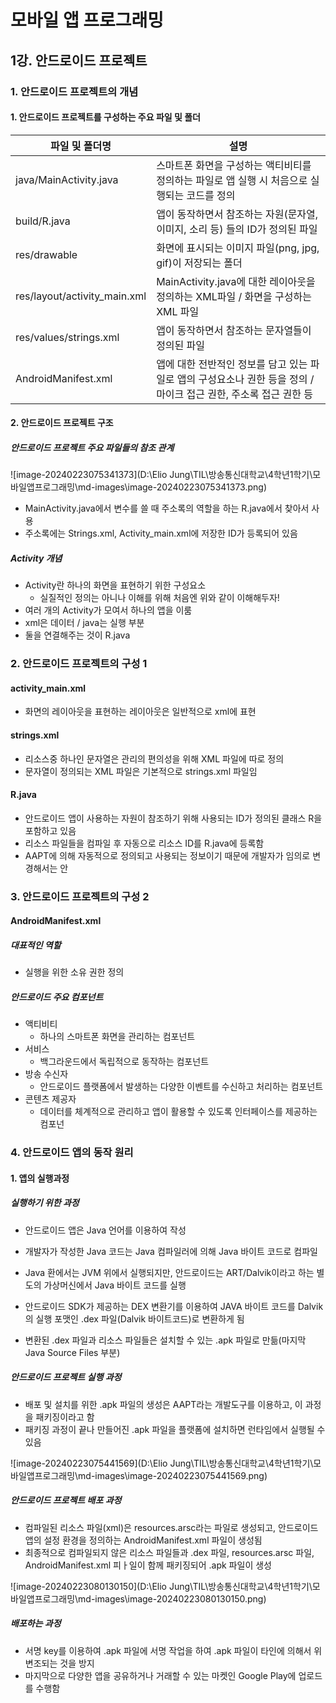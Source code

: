 # 모바일 앱 프로그래밍

## 1강. 안드로이드 프로젝트

### 1. 안드로이드 프로젝트의 개념

#### 1. 안드로이드 프로젝트를 구성하는 주요 파일 및 폴더

| 파일 및 폴더명               | 설명                                                         |
| ---------------------------- | ------------------------------------------------------------ |
| java/MainActivity.java       | 스마트폰 화면을 구성하는 액티비티를 정의하는 파일로 앱 실행 시 처음으로 실행되는 코드를 정의 |
| build/R.java                 | 앱이 동작하면서 참조하는 자원(문자열, 이미지, 소리 등) 들의 ID가 정의된 파일 |
| res/drawable                 | 화면에 표시되는 이미지 파일(png, jpg, gif)이 저장되는 폴더   |
| res/layout/activity_main.xml | MainActivity.java에 대한 레이아웃을 정의하는 XML파일 / 화면을 구성하는 XML 파일 |
| res/values/strings.xml       | 앱이 동작하면서 참조하는 문자열들이 정의된 파일              |
| AndroidManifest.xml          | 앱에 대한 전반적인 정보를 담고 있는 파일로 앱의 구성요소나 권한 등을 정의 / 마이크 접근 권한, 주소록 접근 권한 등 |

#### 2. 안드로이드 프로젝트 구조

##### 안드로이드 프로젝트 주요 파일들의 참조 관계

![image-20240223075341373](D:\Elio Jung\TIL\방송통신대학교\4학년1학기\모바일앱프로그래밍\md-images\image-20240223075341373.png)

- MainActivity.java에서 변수를 쓸 때 주소록의 역할을 하는 R.java에서 찾아서 사용
- 주소록에는 Strings.xml, Activity_main.xml에 저장한 ID가 등록되어 있음

##### Activity 개념

- Activity란 하나의 화면을 표현하기 위한 구성요소
  - 실질적인 정의는 아니나 이해를 위해 처음엔 위와 같이 이해해두자!
- 여러 개의 Activity가 모여서 하나의 앱을 이룸
- xml은 데이터 / java는 실행 부분
- 둘을 연결해주는 것이 R.java

### 2. 안드로이드 프로젝트의 구성 1

#### activity_main.xml

- 화면의 레이아웃을 표현하는 레이아웃은 일반적으로 xml에 표현

#### strings.xml

- 리소스중 하나인 문자열은 관리의 편의성을 위해 XML 파일에 따로 정의
- 문자열이 정의되는 XML 파일은 기본적으로 strings.xml 파일임

#### R.java

- 안드로이드 앱이 사용하는 자원이 참조하기 위해 사용되는 ID가 정의된 클래스 R을 포함하고 있음
- 리소스 파일들을 컴파일 후 자동으로 리소스 ID를 R.java에 등록함
- AAPT에 의해 자동적으로 정의되고 사용되는 정보이기 때문에 개발자가 임의로 변경해서는 안

### 3. 안드로이드 프로젝트의 구성 2

#### AndroidManifest.xml

##### 대표적인 역할

- 실행을 위한 소유 권한 정의

##### 안드로이드 주요 컴포넌트

- 액티비티
  - 하나의 스마트폰 화면을 관리하는 컴포넌트
- 서비스
  - 백그라운드에서 독립적으로 동작하는 컴포넌트
- 방송 수신자
  - 안드로이드 플랫폼에서 발생하는 다양한 이벤트를 수신하고 처리하는 컴포넌트
- 콘텐츠 제공자
  - 데이터를 체계적으로 관리하고 앱이 활용할 수 있도록 인터페이스를 제공하는 컴포넌

### 4. 안드로이드 앱의 동작 원리

#### 1. 앱의 실행과정

##### 실행하기 위한 과정

- 안드로이드 앱은 Java 언어를 이용하여 작성
- 개발자가 작성한 Java 코드는 Java 컴파일러에 의해 Java 바이트 코드로 컴파일
- Java 환에서는 JVM 위에서 실행되지만, 안드로이드는 ART/Dalvik이라고 하는 별도의 가상머신에서 Java 바이트 코드를 실행

- 안드로이드 SDK가 제공하는 DEX 변환기를 이용하여 JAVA 바이트 코드를 Dalvik의 실행 포맷인 .dex 파일(Dalvik 바이트코드)로 변환하게 됨
- 변환된 .dex 파일과 리소스 파일들은 설치할 수 있는 .apk 파일로 만듦(마지막 Java Source Files 부분)

##### 안드로이드 프로젝트 실행 과정

- 배포 및 설치를 위한 .apk 파일의 생성은 AAPT라는 개발도구를 이용하고, 이 과정을 패키징이라고 함
- 패키징 과정이 끝나 만들어진 .apk 파일을 플랫폼에 설치하면 런타임에서 실행될 수 있음

![image-20240223075441569](D:\Elio Jung\TIL\방송통신대학교\4학년1학기\모바일앱프로그래밍\md-images\image-20240223075441569.png)

##### 안드로이드 프로젝트 배포 과정

- 컴파일된 리소스 파일(xml)은 resources.arsc라는 파일로 생성되고, 안드로이드 앱의 설정 환경을 정의하는  AndroidManifest.xml 파일이 생성됨
- 최종적으로 컴파일되지 않은 리소스 파일들과 .dex 파일, resources.arsc 파일, AndroidManifest.xml 피ㅏ일이 함께 패키징되어 .apk 파일이 생성

![image-20240223080130150](D:\Elio Jung\TIL\방송통신대학교\4학년1학기\모바일앱프로그래밍\md-images\image-20240223080130150.png)

##### 배포하는 과정

- 서명 key를 이용하여 .apk 파일에 서명 작업을 하여 .apk 파일이 타인에 의해서 위변조되는 것을 방지
- 마지막으로 다양한 앱을 공유하거나 거래할 수 있는 마켓인 Google Play에 업로드를 수행함